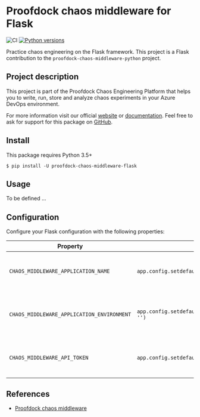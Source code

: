 # Proofdock chaos middleware for Flask

![CI](https://github.com/proofdock/chaos-middleware-python/workflows/CI/badge.svg?branch=master)
[![Python versions](https://img.shields.io/pypi/pyversions/proofdock-chaos-middleware-flask.svg)](https://www.python.org/)

Practice chaos engineering on the Flask framework. This project is a Flask contribution to the `proofdock-chaos-middleware-python` project.

## Project description

This project is part of the Proofdock Chaos Engineering Platform that helps you to write, run, store and analyze chaos experiments in your Azure DevOps environment.

For more information visit our official [website][proofdock] or [documentation][proofdock_docs]. Feel free to ask for support for this package on [GitHub][proofdock_support].

## Install

This package requires Python 3.5+

```
$ pip install -U proofdock-chaos-middleware-flask
```

## Usage

To be defined ...

## Configuration

Configure your Flask configuration with the following properties:

| Property | Flask configuration | Description |
| ---      | ---                 | ---         |
| `CHAOS_MIDDLEWARE_APPLICATION_NAME` | `app.config.setdefault('CHAOS_MIDDLEWARE_APPLICATION_NAME', '')` | Set up an application name for your Flask app |
| `CHAOS_MIDDLEWARE_APPLICATION_ENVIRONMENT` | `app.config.setdefault('CHAOS_MIDDLEWARE_APPLICATION_ENVIRONMENT', '')` | The environment in which your application is running |
| `CHAOS_MIDDLEWARE_API_TOKEN` | `app.config.setdefault('CHAOS_MIDDLEWARE_API_TOKEN', '')` | The API token to connect to Proofdock's Chaos API |

## References

- [Proofdock chaos middleware][proofdock_middleware_repo]

[proofdock]: https://proofdock.io/
[proofdock_docs]: https://docs.proofdock.io/
[proofdock_support]: https://github.com/proofdock/chaos-support/
[proofdock_middleware_repo]: https://github.com/proofdock/chaos-middleware-python